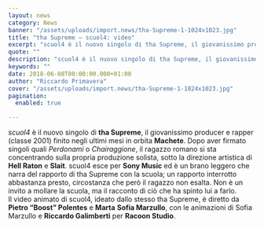 ```yaml
---
layout: news
category: News
banner: "/assets/uploads/import.news/tha-Supreme-1-1024x1023.jpg"
title: "tha Supreme – scuol4: video"
excerpt: "scuol4 è il nuovo singolo di tha Supreme, il giovanissimo producer e rapper (classe 2001) finito negli ultimi mesi in orbita Machete. Dopo aver firmato singoli quali Perdonami o Chairaggione, il ragazzo romano si sta concentrando sulla propria produzione solista, sotto la direzione artistica di Hell Raton e Slait. scuol4 esce per Sony Music ed [&hellip"
quote: ""
description: "scuol4 è il nuovo singolo di tha Supreme, il giovanissimo producer e rapper (classe 2001) finito negli ultimi mesi in orbita Machete. Dopo aver firmato singoli quali Perdonami o Chairaggione, il ragazzo romano si sta concentrando sulla propria produzione solista, sotto la direzione artistica di Hell Raton e Slait. scuol4 esce per Sony Music ed [&hellip"
keywords: ""
date: 2018-06-08T00:00:00.000+01:00
author: "Riccardo Primavera"
cover: "/assets/uploads/import.news/tha-Supreme-1-1024x1023.jpg"
pagination:
  enabled: true

---
```


_scuol4_ è il nuovo singolo di **tha Supreme**, il giovanissimo producer e rapper (classe 2001) finito negli ultimi mesi in orbita **Machete**. Dopo aver firmato singoli quali _Perdonami_ o _Chairaggione_, il ragazzo romano si sta concentrando sulla propria produzione solista, sotto la direzione artistica di **Hell Raton** e **Slait**. scuol4 esce per **Sony Music** ed è un brano leggero che narra del rapporto di tha Supreme con la scuola; un rapporto interrotto abbastanza presto, circostanza che però il ragazzo non esalta. Non è un invito a mollare la scuola, ma il racconto di ciò che ha spinto lui a farlo.  
Il video animato di scuol4, ideato dallo stesso tha Supreme, è diretto da **Pietro “Boost” Polentes** e **Marta** **Sofia Marzullo**, con le animazioni di Sofia Marzullo e **Riccardo Galimberti** per **Racoon Studio**.